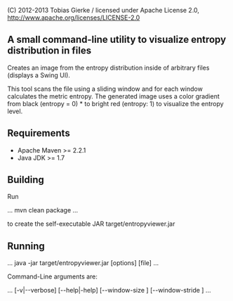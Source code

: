 (C) 2012-2013 Tobias Gierke / licensed under Apache License 2.0, http://www.apache.org/licenses/LICENSE-2.0


A small command-line utility to visualize entropy distribution in files
-----------------------------------------------------------------------

Creates an image from the entropy distribution inside of arbitrary files (displays a Swing UI). 

This tool scans the file using a sliding window and for each window calculates the metric entropy. The
generated image uses a color gradient from black (entropy = 0) * to bright red (entropy: 1) to visualize the entropy level.

Requirements
------------

- Apache Maven >= 2.2.1
- Java JDK >= 1.7

Building
--------

Run

...
mvn clean package
...

to create the self-executable JAR target/entropyviewer.jar

Running
-------

...
java -jar target/entropyviewer.jar [options] [file]
...

Command-Line arguments are:

...
 [-v|--verbose] [--help|-help] [--window-size  <size in bytes>] [--window-stride <stride in bytes>] <filename>
...
